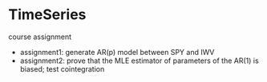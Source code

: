 # TimeSeries
course assignment

- assignment1: generate AR(p) model between SPY and IWV
- assignment2: prove that the MLE estimator of parameters of the AR(1) is biased; test cointegration
